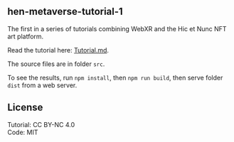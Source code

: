 ## hen-metaverse-tutorial-1

The first in a series of tutorials combining WebXR and the Hic et Nunc NFT art platform.

Read the tutorial here: [Tutorial.md](Tutorial.md).

The source files are in folder `src`. 

To see the results, run `npm install`, then `npm run build`, then serve folder `dist` from a web server.

## License

Tutorial: CC BY-NC 4.0    
Code: MIT    
